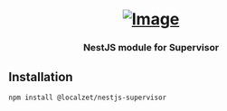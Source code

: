 <h1 align="center"><a href="#"><img src="https://static.zorin.space/assets/media/logos/ZorinProjectsSP.svg" alt="Image"></a></h1>

<h3 align="center">NestJS module for Supervisor</h3>

## Installation

```bash
npm install @localzet/nestjs-supervisor
```
